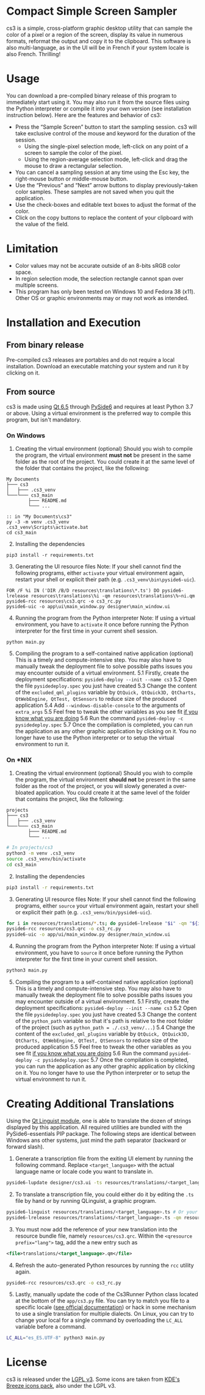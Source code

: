# Compact Simple Screen Sampler
cs3 is a simple, cross-platform graphic desktop utility that can sample the color of a pixel or a region of the screen, display its value in numerous formats, reformat the output and copy it to the clipboard.
This software is also multi-language, as in the UI will be in French if your system locale is also French. Thrilling!

# Usage
You can download a pre-compiled binary release of this program to immediately start using it. You may also run it from the source files using the Python interpreter or compile it into your own version (see installation instruction below).
Here are the features and behavior of cs3:
* Press the “Sample Screen” button to start the sampling session. cs3 will take exclusive control of the mouse and keyword for the duration of the session.
	* Using the single-pixel selection mode, left-click on any point of a screen to sample the color of the pixel.
	* Using the region-average selection mode, left-click and drag the mouse to draw a rectangular selection.
* You can cancel a sampling session at any time using the Esc key, the right-mouse button or middle-mouse button.
* Use the “Previous” and “Next” arrow buttons to display previously-taken color samples. These samples are not saved when you quit the application.
* Use the check-boxes and editable text boxes to adjust the format of the color.
* Click on the copy buttons to replace the content of your clipboard with the value of the field.

# Limitation
* Color values may not be accurate outside of an 8-bits sRGB color space.
* In region selection mode, the selection rectangle cannot span over multiple screens.
* This program has only been tested on Windows 10 and Fedora 38 (x11). Other OS or graphic environments may or may not work as intended.

# Installation and Execution
## From binary release
Pre-compiled cs3 releases are portables and do not require a local installation. Download an executable matching your system and run it by clicking on it.
## From source
cs3 is made using [Qt 6.5](https://www.qt.io/) through [PySide6](https://wiki.qt.io/Qt_for_Python) and requires at least Python 3.7 or above. Using a virtual environment is the preferred way to compile this program, but isn't mandatory.

### On Windows
1. Creating the virtual environment (optional)
Should you wish to compile the program, the virtual environment __must not__ be present in the same folder as the root of the project. You could create it at the same level of the folder that contains the project, like the following:
```
My Documents
├─── cs3
│   ├─── .cs3_venv
└───└─── cs3_main
        ├─── README.md
        └─── ...
```
```batch
:: in "My Documents\cs3"
py -3 -m venv .cs3_venv
.cs3_venv\Scripts\activate.bat
cd cs3_main
```
2. Installing the dependencies
```batch
pip3 install -r requirements.txt
```
3. Generating the UI resource files
Note: If your shell cannot find the following programs, either `activate` your virtual environment again, restart your shell or explicit their path (e.g. `.cs3_venv\bin\pyside6-uic`).
```batch
FOR /F %i IN ('DIR /B/D resources\translations\*.ts') DO pyside6-lrelease resources\translations\%i -qm resources\translations\%~ni.qm
pyside6-rcc resources\cs3.qrc -o cs3_rc.py
pyside6-uic -o app\ui\main_window.py designer\main_window.ui
```
4. Running the program from the Python interpreter
Note:  If using a virtual environment, you have to `activate` it once before running the Python interpreter for the first time in your current shell session.
```batch
python main.py
```
5. Compiling the program to a self-contained native application (optional)
This is a timely and compute-intensive step. You may also have to manually tweak the deployment file to solve possible paths issues you may encounter outside of a virtual environment.
5.1 Firstly, create the deployment specifications: ```pyside6-deploy --init --name cs3```
5.2 Open the file `pysidedeploy.spec` you just have created
5.3 Change the content of the `excluded_qml_plugins`  variable by `QtQuick, QtQuick3D, QtCharts, QtWebEngine, QtTest, QtSensors` to reduce size of the produced application
5.4 Add `--windows-disable-console` to the arguments of `extra_args`
5.5 Feel free to tweak the other variables as you see fit [if you know what you are doing](https://doc.qt.io/qtforpython-6/deployment/deployment-pyside6-deploy.html#pysidedeploy-spec)
5.6 Run the command `pyside6-deploy -c pysidedeploy.spec`
5.7 Once the compilation is completed, you can run the application as any other graphic application by clicking on it. You no longer have to use the Python interpreter or to setup the virtual environment to run it.

### On *NIX
1. Creating the virtual environment (optional)
Should you wish to compile the program, the virtual environment __should not__ be present in the same folder as the root of the project, or you will slowly generated a over-bloated application. You could create it at the same level of the folder that contains the project, like the following:
```
projects
├─── cs3
│   ├─── .cs3_venv
└───└─── cs3_main
        ├─── README.md
        └─── ...
```
```bash
# In projects/cs3
python3 -m venv .cs3_venv
source .cs3_venv/bin/activate
cd cs3_main
```
2. Installing the dependencies
```bash
pip3 install -r requirements.txt
```
3. Generating UI resource files
Note: If your shell cannot find the following programs, either `source` your virtual environment again, restart your shell or explicit their path (e.g. `.cs3_venv/bin/pyside6-uic`).
```bash
for i in resources/translations/*.ts; do pyside6-lrelease "$i" -qm "${i%.*}".qm; done
pyside6-rcc resources/cs3.qrc -o cs3_rc.py
pyside6-uic -o app/ui/main_window.py designer/main_window.ui
```
4. Running the program from the Python interpreter
Note: If using a virtual environment, you have to `source` it once before running the Python interpreter for the first time in your current shell session.
```bash
python3 main.py
```
5. Compiling the program to a self-contained native application (optional)
This is a timely and compute-intensive step. You may also have to manually tweak the deployment file to solve possible paths issues you may encounter outside of a virtual environment.
5.1 Firstly, create the deployment specifications: ```pyside6-deploy --init --name cs3```
5.2 Open the file `pysidedeploy.spec` you just have created
5.3 Change the content of the `python_path` variable so that it's path is relative to the root folder of the project (such as `python_path = ./.cs3_venv/...`)
5.4 Change the content of the `excluded_qml_plugins`  variable by `QtQuick, QtQuick3D, QtCharts, QtWebEngine, QtTest, QtSensors` to reduce size of the produced application
5.5 Feel free to tweak the other variables as you see fit [if you know what you are doing](https://doc.qt.io/qtforpython-6/deployment/deployment-pyside6-deploy.html#pysidedeploy-spec)
5.6 Run the command `pyside6-deploy -c pysidedeploy.spec`
5.7 Once the compilation is completed, you can run the application as any other graphic application by clicking on it. You no longer have to use the Python interpreter or to setup the virtual environment to run it.
# Creating Additional Translations
Using the [Qt Linguist module](https://doc.qt.io/qtforpython-6/tutorials/basictutorial/translations.html), one is able to translate the dozen of strings displayed by this application. All required utilities are bundled with the PySide6-essentials PIP package. The following steps are identical between Windows ans other systems, just mind the path separator (backward or forward slash).
1. Generate a transcription file from the exiting UI element by running the following command. Replace `<target_language>` with the actual language name or locale code you want to translate in.
```bash
pyside6-lupdate designer/cs3.ui -ts resources/translations/<target_language>.ts
```
2. To translate a transcription file, you could either do it by editing the `.ts` file by hand or by running QLinguist, a graphic program.
```bash
pyside6-linguist resources/translations/<target_language>.ts # Or your editor of choice
pyside6-lrelease resources/translations/<target_language>.ts -qm resources/translations/<target_language>.qm # If you did not released the .qm file using QLinguist
```
3. You must now add the reference of your new translation into the resource bundle file, namely `resources/cs3.qrc`. Within the `<qresource prefix="lang">` tag, add the a new entry such as
```xml
<file>translations/<target_language>.qm</file>
```
4. Refresh the auto-generated Python resources by running the `rcc` utility again.
```bash
pyside6-rcc resources/cs3.qrc -o cs3_rc.py
```
5. Lastly, manually update the code of the Cs3Runner Python class located at the bottom of the `app/cs3.py` file. You can try to match you file to a specific locale ([see official documentation](https://doc.qt.io/qtforpython-6/tutorials/basictutorial/translations.html)) or hack in some mechanism to use a single translation for multiple dialects. On Linux, you can try to change your local for a single command by overloading the `LC_ALL` variable before a command.
```bash
LC_ALL="es_ES.UTF-8" python3 main.py
```
# License
cs3 is released under the [LGPL v3](https://www.gnu.org/licenses/lgpl-3.0.html).
Some icons are taken from [KDE's Breeze icons pack](https://github.com/KDE/breeze-icons/tree/master), also under the LGPL v3.
